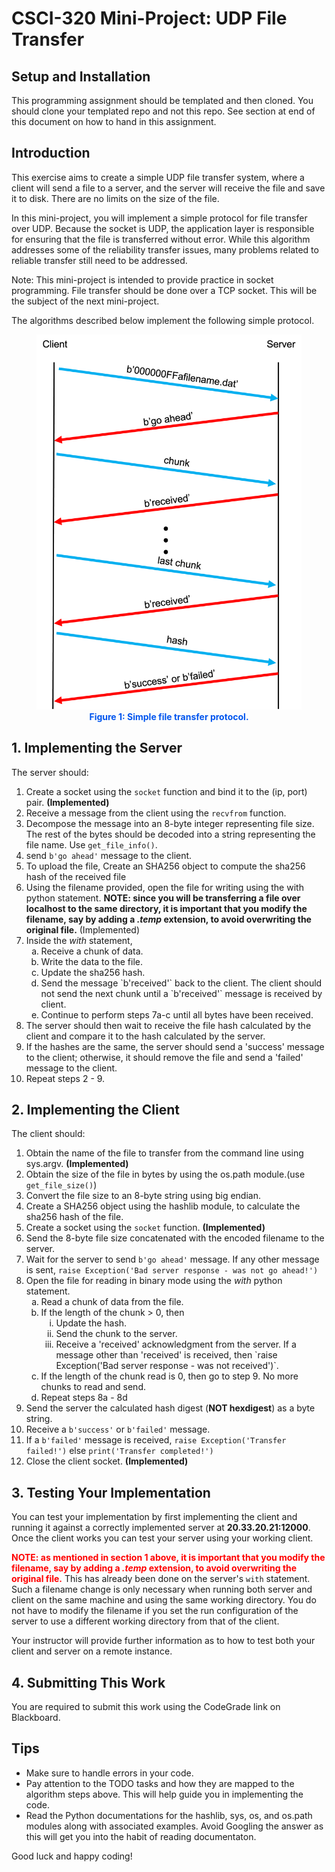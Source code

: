 # CSCI-320 Mini-Project: UDP File Transfer


## Setup and Installation

This programming assignment should be templated and then cloned.  You should clone your templated repo and not this repo. See section at end of this document on how to hand in this assignment. 

## Introduction

This exercise aims to create a simple UDP file transfer system, where a client will send a file to a server, and the server will receive the file and save it to disk.  There are no limits on the size of the file.

In this mini-project, you will implement a simple protocol for file transfer over UDP.  Because the socket is UDP, the application layer is responsible for ensuring that the file is transferred without error.  While this algorithm addresses some of the reliability transfer issues, many problems related to reliable transfer still need to be addressed.

Note: This mini-project is intended to provide practice in socket programming.  File transfer should be done over a TCP socket.  This will be the subject of the next mini-project.

The algorithms described below implement the following simple protocol.

<figure style="text-align:center;">
	<img src="fileTransferProtocol.png" height="600"></div>
	<figcaption style="font-weight:bold; color:#0055ee;">Figure 1: Simple file transfer protocol.</figcaption>
</figure>

## 1. Implementing the Server

The server should:

1. Create a socket using the `socket` function and bind it to the (ip, port) pair. **(Implemented)**
2. Receive a message from the client using the `recvfrom` function.
3. Decompose the message into an 8-byte integer representing file size. The rest of the bytes should be decoded into a string representing the file name. Use `get_file_info()`.
4. send `b'go ahead'` message to the client.
5. To upload the file, Create an SHA256 object to compute the sha256 hash of the received file
6. Using the filename provided, open the file for writing using the with python statement. **NOTE: since you will be transferring a file over localhost to the same directory, it is important that you modify the filename, say by adding a *.temp* extension, to avoid overwriting the original file.** (Implemented)
7. Inside the *with* statement, 
	<ol style="list-style-type: lower-alpha;">
	<li>Receive a chunk of data.</li>
	<li>Write the data to the file.</li>
	<li>Update the sha256 hash.</li>
	<li> Send the message `b'received'` back to the client.  The client should not send the next chunk until a `b'received'` message is received by client.</li>
	<li>Continue to perform steps 7a-c until all bytes have been received.</li>
	</ol>
8. The server should then wait to receive the file hash calculated by the client and compare it to the hash calculated by the server.
9. If the hashes are the same, the server should send a 'success' message to the client; otherwise, it should remove the file and send a 'failed' message to the client.
10. Repeat steps 2 - 9. 

## 2. Implementing the Client

The client should:

1.	Obtain the name of the file to transfer from the command line using sys.argv. **(Implemented)**
2. Obtain the size of the file in bytes by using the os.path module.(use `get_file_size()`)
3. Convert the file size to an 8-byte string using big endian.
4. Create a SHA256 object using the hashlib module, to calculate the sha256 hash of the file.
5. Create a socket using the `socket` function. **(Implemented)**
6. Send the 8-byte file size concatenated with the encoded filename to the server.
7. Wait for the server to send `b'go ahead'` message. If any other message is sent, `raise Exception('Bad server response - was not go ahead!')`
8. Open the file for reading in binary mode using the *with* python statement.
	<ol style="list-style-type: lower-alpha;">
	<li>Read a chunk of data from the file.</li>
	<li>If the length of the chunk > 0, then
	<ol style="list-style-type: lower-roman;">
	<li>Update the hash.</li>
	<li>Send the chunk to the server.</li>
	<li>Receive a 'received' acknowledgment from the server. If a message other than 'received' is received, then `raise Exception('Bad server response - was not received')`.</li>
	</ol>
	</li>
	<li>If the length of the chunk read is 0, then go to step 9. No more chunks to read and send.</li>
	<li>Repeat steps 8a - 8d</li>
	</ol>
9. Send the server the calculated hash digest (**NOT hexdigest**) as a byte string.
10. Receive a `b'success'` or `b'failed'` message.  
11. If a `b'failed'` message is received, ```raise Exception('Transfer failed!')``` else `print('Transfer completed!')`
12. Close the client socket. **(Implemented)**

## 3. Testing Your Implementation

You can test your implementation by first implementing the client and running it against a correctly implemented server at **20.33.20.21:12000**. Once the client works you can test your server using your working client.   

**<span style="color:red">NOTE: as mentioned in section 1 above, it is important that you modify the filename, say by adding a *.temp* extension, to avoid overwriting the original file.</span>** This has already been done on the server's `with` statement. Such a filename change is only necessary when running both server and client on the same machine and using the same working directory. You do not have to modify the filename if you set the run configuration of the server to use a different working directory from that of the client.

Your instructor will provide further information as to how to test both your client and server on a remote instance.

## 4. Submitting This Work

You are required to submit this work using the CodeGrade link on Blackboard.


## Tips

- Make sure to handle errors in your code.
- Pay attention to the TODO tasks and how they are mapped to the algorithm steps above.  This will help guide you in implementing the code.
- Read the Python documentations for the hashlib, sys, os, and os.path modules along with associated examples.  Avoid Googling the answer as this will get you into the habit of reading documentaton.

Good luck and happy coding!
